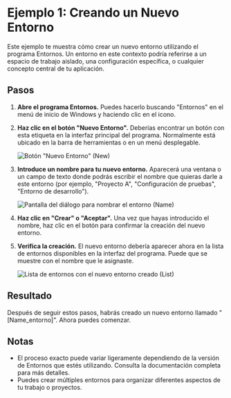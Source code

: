# Ejemplo 1: Creando un Nuevo Entorno

Este ejemplo te muestra cómo crear un nuevo entorno utilizando el programa Entornos. Un entorno en este contexto podría referirse a un espacio de trabajo aislado, una configuración específica, o cualquier concepto central de tu aplicación.

## Pasos

1.  **Abre el programa Entornos.** Puedes hacerlo buscando "Entornos" en el menú de inicio de Windows y haciendo clic en el icono.

2.  **Haz clic en el botón "Nuevo Entorno".** Deberías encontrar un botón con esta etiqueta en la interfaz principal del programa. Normalmente está ubicado en la barra de herramientas o en un menú desplegable.

    ![Botón "Nuevo Entorno" (New)](../capturas/entornos.png)

3.  **Introduce un nombre para tu nuevo entorno.** Aparecerá una ventana o un campo de texto donde podrás escribir el nombre que quieras darle a este entorno (por ejemplo, "Proyecto A", "Configuración de pruebas", "Entorno de desarrollo").

    ![Pantalla del diálogo para nombrar el entorno (Name)](../capturas/entornos.png)

4.  **Haz clic en "Crear" o "Aceptar".** Una vez que hayas introducido el nombre, haz clic en el botón para confirmar la creación del nuevo entorno.

5.  **Verifica la creación.** El nuevo entorno debería aparecer ahora en la lista de entornos disponibles en la interfaz del programa. Puede que se muestre con el nombre que le asignaste.

    ![Lista de entornos con el nuevo entorno creado (List)](../capturas/entornos.png)

## Resultado

Después de seguir estos pasos, habrás creado un nuevo entorno llamado "[Name_entorno]". Ahora puedes comenzar.

## Notas

* El proceso exacto puede variar ligeramente dependiendo de la versión de Entornos que estés utilizando. Consulta la documentación completa para más detalles.
* Puedes crear múltiples entornos para organizar diferentes aspectos de tu trabajo o proyectos.  